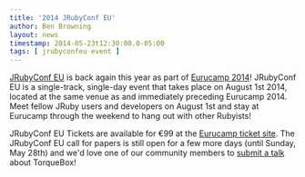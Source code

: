 ```yaml
---
title: '2014 JRubyConf EU'
author: Ben Browning
layout: news
timestamp: 2014-05-23t12:30:00.0-05:00
tags: [ jrubyconfeu event ]
---
```


[JRubyConf EU][jrubyconfeu] is back again this year as part of
[Eurucamp 2014][eurucamp]! JRubyConf EU is a single-track, single-day
event that takes place on August 1st 2014, located at the same venue
as and immediately preceding Eurucamp 2014. Meet fellow JRuby users
and developers on August 1st and stay at Eurucamp through the weekend
to hang out with other Rubyists!

JRubyConf EU Tickets are available for €99 at the [Eurucamp ticket
site][tickets]. The JRubyConf EU call for papers is still open for a
few more days (until Sunday, May 28th) and we'd love one of our
community members to [submit a talk][cfp] about TorqueBox!



[jrubyconfeu]: http://2014.jrubyconf.eu/
[eurucamp]: http://2014.eurucamp.org/
[tickets]: http://tickets.eurucamp.org/
[cfp]: http://cfp.eurucamp.org/
